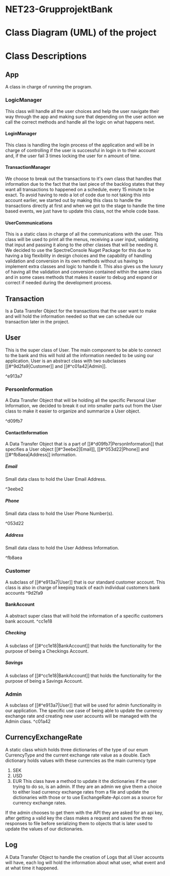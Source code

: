 # NET23-GrupprojektBank

# Class Diagram (UML) of the project


# Class Descriptions
## App
A class in charge of running the program.
### LogicManager
This class will handle all the user choices and help the user navigate their way through the app and making sure that depending on the user action we call the correct methods and handle all the logic on what happens next.
#### LoginManager
This class is handling the login process of the application and will be in charge of controlling if the user is successful in login in to their account and, if the user fail 3 times locking the user for n amount of time.
#### TransactionManager
We choose to break out the transactions to it's own class that handles that information due to the fact that the last piece of the backlog states that they want all transactions to happened on a schedule, every 15 minute to be exact.
To avoid having to redo a lot of code due to not taking this into account earlier, we started out by making this class to handle the transactions directly at first and when we got to the stage to handle the time based events, we just have to update this class, not the whole code base.
#### UserCommunications
This is a static class in charge of all the communications with the user. This class will be used to print all the menus, receiving a user input, validating that input and passing it along to the other classes that will be needing it.
We decided to use the SpectreConsole Nuget Package for this due to having a big flexibility in design choices and the capability of handling validation and conversion in its own methods without us having to implement extra classes and logic to handle it.
This also gives us the luxury of having all the validation and conversion contained within the same class and in some cases methods that makes it easier to debug and expand or correct if needed during the development process.
## Transaction
Is a Data Transfer Object for the transactions that the user want to make and will hold the information needed so that we can schedule our transaction later in the project.
## User
This is the super class of User. The main component to be able to connect to the bank and this will hold all the information needed to be using our application.
User is an abstract class with two subclasses [[#^9d2fa9|Customer]] and [[#^c01a42|Admin]].

^e913a7
### PersonInformation
A Data Transfer Object that will be holding all the specific Personal User Information, we decided to break it out into smaller parts out from the User class to make it easier to organize and summarize a User object.

^d09fb7
#### ContactInformation
A Data Transfer Object that is a part of [[#^d09fb7|PersonInformation]] that specifies a User object [[#^3eebe2|Email]], [[#^053d22|Phone]] and [[#^fb8aea|Address]] information.
##### Email
Small data class to hold the User Email Address.

^3eebe2
##### Phone
Small data class to hold the User Phone Number(s).

^053d22
##### Address
Small data class to hold the User Address Information.

^fb8aea
### Customer
A subclass of [[#^e913a7|User]] that is our standard customer account. This class is also in charge of keeping track of each individual customers bank accounts
^9d2fa9
#### BankAccount
A abstract super class that will hold the information of a specific customers bank account.
^cc1e18
##### Checking
A subclass of [[#^cc1e18|BankAccount]] that holds the functionality for the purpose of being a Checkings Account.
##### Savings
A subclass of [[#^cc1e18|BankAccount]] that holds the functionality for the purpose of being a Savings Account.
### Admin
A subclass of [[#^e913a7|User]] that will be used for admin functionality in our application. The specific use case of being able to update the currency exchange rate and creating new user accounts will be managed with the Admin class.
^c01a42
## CurrencyExchangeRate
A static class which holds three dictionaries of the type of our enum CurrencyType and the current exchange rate value as a double.
Each dictionary holds values with these currencies as the main currency type
1. SEK
2. USD
3. EUR
This class have a method to update it the dictionaries if the user trying to do so, is an admin. If they are an admin we give them a choice to either load currency exchange rates from a file and update the dictionaries with those or to use ExchangeRate-Api.com as a source for currency exchange rates.

If the admin chooses to get them with the API they are asked for an api key, after getting a valid key the class makes a request and saves the three responses to file before serializing them to objects that is later used to update the values of our dictionaries.
## Log
A Data Transfer Object to handle the creation of Logs that all User accounts will have, each log will hold the information about what user, what event and at what time it happened.
